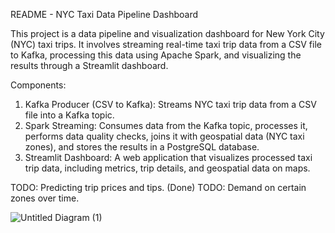 README - NYC Taxi Data Pipeline Dashboard

This project is a data pipeline and visualization dashboard for New York City (NYC) taxi trips.
It involves streaming real-time taxi trip data from a CSV file to Kafka, processing this data using Apache Spark, and visualizing the results through a Streamlit dashboard.

Components:
1. Kafka Producer (CSV to Kafka): Streams NYC taxi trip data from a CSV file into a Kafka topic.
2. Spark Streaming: Consumes data from the Kafka topic, processes it, performs data quality checks, joins it with geospatial data (NYC taxi zones), and stores the results in a PostgreSQL database.
3. Streamlit Dashboard: A web application that visualizes processed taxi trip data, including metrics, trip details, and geospatial data on maps.


TODO: Predicting trip prices and tips. (Done)
TODO: Demand on certain zones over time.

![Untitled Diagram (1)](https://github.com/user-attachments/assets/04125268-cbed-4408-b4f2-7df6317c81f4)

